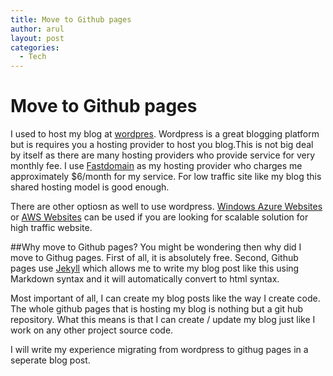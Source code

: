 ```yaml
---
title: Move to Github pages
author: arul
layout: post
categories:
  - Tech
---
```


# Move to Github pages

I used to host my blog at [wordpres](http://www.wordpress.org).  Wordpress is a great blogging platform  but is requires you a hosting provider to host you blog.This is not big deal by itself as there are many hosting providers who provide service for very monthly fee. I use [Fastdomain](http://www.fastdomain.com) as my hosting provider who charges me approximately $6/month for my service. For low traffic site like my blog this shared hosting model is good enough.

There are other optiosn as well to use wordpress. [Windows Azure Websites](http://azure.microsoft.com/en-us/services/websites/) or  [AWS Websites](http://aws.amazon.com/websites/) can be used if you are looking for scalable solution for high traffic website.

##Why move to Github pages?
You might be wondering then why did I move to Githug pages.  First of all, it is absolutely free.  Second, Github pages use [Jekyll](http://jekyllrb.com) which allows me to write my blog post like this using Markdown syntax and it will automatically convert to html syntax.

Most important of all, I can create my blog posts like the way I create code.  The whole github pages that is hosting my blog is nothing but a git hub repository.  What this means is that I can create / update my blog just like I work on any other project source code.

I will write my experience migrating from wordpress to githug pages in a seperate blog post.


